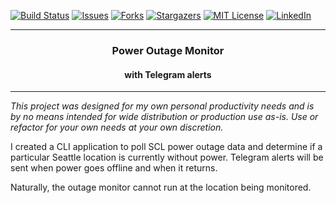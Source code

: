 [![Build Status][build-shield]][build-url]
[![Issues][issues-shield]][issues-url]
[![Forks][forks-shield]][forks-url]
[![Stargazers][stars-shield]][stars-url]
[![MIT License][license-shield]][license-url]
[![LinkedIn][linkedin-shield]][linkedin-url]

<div align="center">
  <hr>
  <h3>Power Outage Monitor</h3>
  <h4>with Telegram alerts</h4>
  <hr>
</div>

_This project was designed for my own personal productivity needs and is by no means intended for wide distribution or production use as-is. Use or refactor for your own needs at your own discretion._

I created a CLI application to poll SCL power outage data and determine if a particular Seattle location is currently without power. Telegram alerts will be sent when power goes offline and when it returns.

Naturally, the outage monitor cannot run at the location being monitored.

[build-shield]: https://img.shields.io/github/actions/workflow/status/kageedwards/outage-monitor/rust.yml?style=for-the-badge
[build-url]: https://github.com/kageedwards/outage-monitor/actions
[forks-shield]: https://img.shields.io/github/forks/kageedwards/outage-monitor.svg?style=for-the-badge
[forks-url]: https://github.com/kageedwards/outage-monitor/network/members
[stars-shield]: https://img.shields.io/github/stars/kageedwards/outage-monitor.svg?style=for-the-badge
[stars-url]: https://github.com/kageedwards/outage-monitor/stargazers
[issues-shield]: https://img.shields.io/github/issues/kageedwards/outage-monitor.svg?style=for-the-badge
[issues-url]: https://github.com/kageedwards/outage-monitor/issues
[license-shield]: https://img.shields.io/github/license/kageedwards/outage-monitor.svg?style=for-the-badge
[license-url]: https://github.com/kageedwards/outage-monitor/blob/master/LICENSE
[linkedin-shield]: https://img.shields.io/badge/-LinkedIn-black.svg?style=for-the-badge&logo=linkedin&colorB=09f
[linkedin-url]: https://linkedin.com/in/kageedwards

